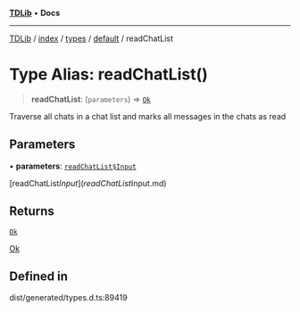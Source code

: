 [**TDLib**](../../../../../../README.md) • **Docs**

***

[TDLib](../../../../../../modules.md) / [index](../../../../../README.md) / [types](../../../README.md) / [default](../README.md) / readChatList

# Type Alias: readChatList()

> **readChatList**: (`parameters`) => [`Ok`](Ok-1.md)

Traverse all chats in a chat list and marks all messages in the chats as read

## Parameters

• **parameters**: [`readChatList$Input`](readChatList$Input.md)

[readChatList$Input](readChatList$Input.md)

## Returns

[`Ok`](Ok-1.md)

[Ok](Ok-1.md)

## Defined in

dist/generated/types.d.ts:89419
